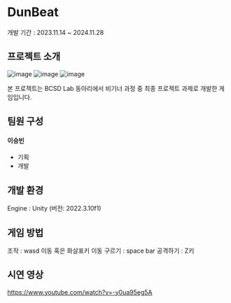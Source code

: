 # DunBeat
개발 기간 : 2023.11.14 ~ 2024.11.28

## 프로젝트 소개
![image](https://github.com/user-attachments/assets/a0996e21-f204-498f-90f2-e834a24bfb43)
![image](https://github.com/user-attachments/assets/d89e4cc0-e1a3-48e3-8f0b-0b1585fd8032)
![image](https://github.com/user-attachments/assets/7f70b469-3ace-4830-b441-c4bb73156f8e)

본 프로젝트는 BCSD Lab 동아리에서 비기너 과정 중 최종 프로젝트 과제로 개발한 게임입니다.

## 팀원 구성 

#### 이승빈
- 기획
- 개발

## 개발 환경
Engine : Unity (버전: 2022.3.10f1)

## 게임 방법
조작 : wasd 이동 혹은 화살표키 이동
구르기 : space bar
공격하기 : Z키

## 시연 영상
https://www.youtube.com/watch?v=-y0ua95eg5A

